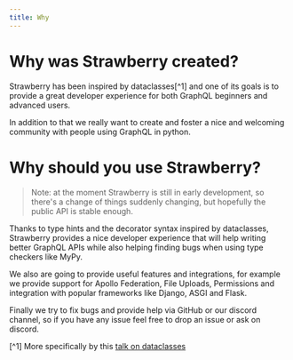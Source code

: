 ```yaml
---
title: Why
---
```


# Why was Strawberry created?

Strawberry has been inspired by dataclasses[^1] and one of its goals is to
provide a great developer experience for both GraphQL beginners and advanced
users.

In addition to that we really want to create and foster a nice and welcoming
community with people using GraphQL in python.

# Why should you use Strawberry?

> Note: at the moment Strawberry is still in early development, so there's a
> change of things suddenly changing, but hopefully the public API is stable
> enough.

Thanks to type hints and the decorator syntax inspired by dataclasses,
Strawberry provides a nice developer experience that will help writing better
GraphQL APIs while also helping finding bugs when using type checkers like MyPy.

We also are going to provide useful features and integrations, for example we
provide support for Apollo Federation, File Uploads, Permissions and integration
with popular frameworks like Django, ASGI and Flask.

Finally we try to fix bugs and provide help via GitHub or our discord channel,
so if you have any issue feel free to drop an issue or ask on discord.

[^1] More specifically by this
[talk on dataclasses](https://www.youtube.com/watch?v=epKegvx_Jws)
